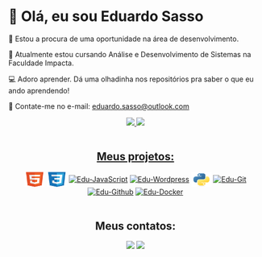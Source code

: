 <h1> 👋 Olá, eu sou Eduardo Sasso </h1>
<p> 👀 Estou a procura de uma oportunidade na área de desenvolvimento.</p>
<p> 🌱 Atualmente estou cursando Análise e Desenvolvimento de Sistemas na Faculdade Impacta.</p>
<p> 💻 Adoro aprender. Dá uma olhadinha nos repositórios pra saber o que eu ando aprendendo!</p>
<p> 📧 Contate-me no e-mail: <a href = "mailto:eduardo.sasso@outlook.com"> eduardo.sasso@outlook.com <a> </p>


<div align="center">
  <a href="https://github.com/edusasso">
  <img height="150em" src="https://github-readme-stats.vercel.app/api?username=edusasso&show_icons=true&theme=tokyonight&include_all_commits=true&count_private=true"/>
  <img height="150em" src="https://github-readme-stats.vercel.app/api/top-langs/?username=edusasso&layout=compact&langs_count=7&theme=tokyonight"/>
</div>
  <div style="display: inline_block" align="center"><br>
   <h2>Meus projetos:</h2>
<a href="https://github.com/edusasso/estudos-HTML" target=_blank><img align="center" alt="Edu-HTML" height="30" width="40" src="https://raw.githubusercontent.com/devicons/devicon/master/icons/html5/html5-original.svg"><a>
<a href="https://github.com/edusasso/estudos-HTML" target=_blank> <img align="center" alt="Edu-CSS" height="30" width="40" src="https://raw.githubusercontent.com/devicons/devicon/master/icons/css3/css3-original.svg"></a>
<a href="#" target=_blank> <img align="center" alt="Edu-JavaScript" height="30" width="40" src="https://cdn.jsdelivr.net/gh/devicons/devicon/icons/javascript/javascript-original.svg"></a>
<a href="#" target=_blank> <img align="center" alt="Edu-Wordpress" height="30" width="40" src="https://cdn.jsdelivr.net/gh/devicons/devicon/icons/wordpress/wordpress-original.svg"></a> 
<a href="https://github.com/edusasso/Python" target=_blank> <img align="center" alt="Edu-Python" height="30" width="40" src="https://raw.githubusercontent.com/devicons/devicon/master/icons/python/python-original.svg"></a>
<a href="#" target=_blank> <img align="center" alt="Edu-Git" height="30" width="40" src="https://cdn.jsdelivr.net/gh/devicons/devicon/icons/git/git-original.svg"></a>
<a href="#" target=_blank> <img align="center" alt="Edu-Github" height="30" width="40" src="https://cdn.jsdelivr.net/gh/devicons/devicon/icons/github/github-original.svg"></a>
<a href="#" target=_blank> <img align="center" alt="Edu-Docker" height="30" width="40" src="https://cdn.jsdelivr.net/gh/devicons/devicon/icons/docker/docker-original.svg"></a>
 
    
    
    
  </div>
 
<div align="center"> <br>
  <h2> Meus contatos:</h2>
  <a href = "mailto:eduardo.sasso@outlook.com"><img src="https://img.shields.io/badge/Microsoft_Outlook-0078D4?style=for-the-badge&logo=microsoft-outlook&logoColor=white" target="_blank"></a>
  <a href="https://www.linkedin.com/in/eduardo-sasso-87548b21a" target="_blank"><img src="https://img.shields.io/badge/-LinkedIn-%230077B5?style=for-the-badge&logo=linkedin&logoColor=white" target="_blank"></a> 
</div>
